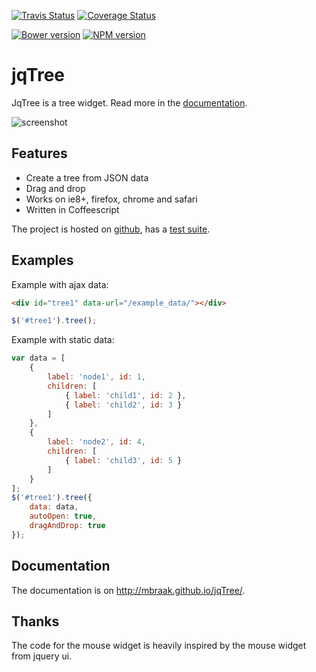 [![Travis Status](https://api.travis-ci.org/mbraak/jqTree.svg)](http://travis-ci.org/mbraak/jqTree) [![Coverage Status](https://img.shields.io/coveralls/mbraak/jqTree.svg)](https://coveralls.io/r/mbraak/jqTree)

[![Bower version](https://img.shields.io/bower/v/jqtree.svg)](https://mbraak.github.io/jqTree/) [![NPM version](https://img.shields.io/npm/v/jqtree.svg)](https://www.npmjs.com/package/jqtree)

# jqTree

JqTree is a tree widget. Read more in the [documentation](https://mbraak.github.io/jqTree/).

![screenshot](https://raw.github.com/mbraak/jqTree/master/screenshot.png)

## Features

* Create a tree from JSON data
* Drag and drop
* Works on ie8+, firefox, chrome and safari
* Written in Coffeescript

The project is hosted on [github](https://github.com/mbraak/jqTree), has a [test suite](http://mbraak.github.io/jqTree/test/test.html).

## Examples

Example with ajax data:

```html
<div id="tree1" data-url="/example_data/"></div>
```

```js
$('#tree1').tree();
```

Example with static data:

```js
var data = [
    {
        label: 'node1', id: 1,
        children: [
            { label: 'child1', id: 2 },
            { label: 'child2', id: 3 }
        ]
    },
    {
        label: 'node2', id: 4,
        children: [
            { label: 'child3', id: 5 }
        ]
    }
];
$('#tree1').tree({
    data: data,
    autoOpen: true,
    dragAndDrop: true
});
```

## Documentation

The documentation is on http://mbraak.github.io/jqTree/.

## Thanks

The code for the mouse widget is heavily inspired by the mouse widget from jquery ui.
